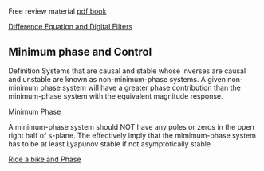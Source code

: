 #
Free review material
[pdf book](http://www.dspguide.com/pdfbook.htm)

[Difference Equation and Digital Filters](http://www.mee.tcd.ie/~corrigad/3c1/DSP1_2012_students.pdf)

## Minimum phase and Control

Definition
Systems that are causal and stable whose inverses are causal and unstable are known as 
non-minimum-phase systems. A given non-minimum phase system will have a greater phase contribution than the minimum-phase system with the equivalent magnitude response.

[Minimum Phase](https://en.wikipedia.org/wiki/Minimum_phase)

A minimum-phase system should NOT have any poles or zeros in the open right half of s-plane.
The effectively imply that the mimimum-phase system has to be at least Lyapunov stable if not asymptotically stable

[Ride a bike and Phase](http://control.ee.ethz.ch/~ifa_cs2/CS2_lecture05.small.pdf)
